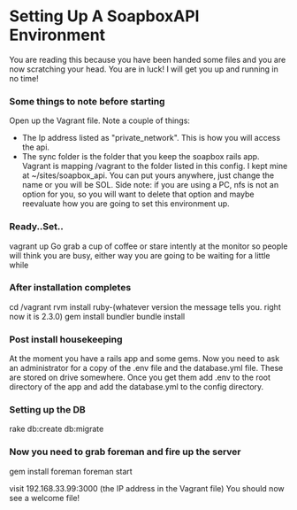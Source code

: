 # Setting Up A SoapboxAPI Environment

You are reading this because you have been handed some files and you are now scratching your head. You are in luck! I will get you up and running in no time!

### Some things to note before starting

Open up the Vagrant file. Note a couple of things:
- The Ip address listed as "private_network". This is how you will access the api.
- The sync folder is the folder that you keep the soapbox rails app. Vagrant is mapping /vagrant to the folder listed in this config. I kept mine at ~/sites/soapbox_api. You can put yours anywhere, just change the name or you will be SOL. Side note: if you are using a PC, nfs is not an option for you, so you will want to delete that option and maybe reevaluate how you are going to set this environment up.

### Ready..Set..
  vagrant up
Go grab a cup of coffee or stare intently at the monitor so people will think you are busy, either way you are going to be waiting for a little while

### After installation completes
  cd /vagrant
    rvm install ruby-(whatever version the message tells you. right now it is 2.3.0)
    gem install bundler
    bundle install

### Post install housekeeping
At the moment you have a rails app and some gems. Now you need to ask an administrator for a copy of the .env file and the database.yml file. These are stored on drive somewhere. Once you get them add .env to the root directory of the app and add the database.yml to the config directory.

### Setting up the DB
  rake db:create db:migrate
    
### Now you need to grab foreman and fire up the server
  gem install foreman
    foreman start
    
visit 192.168.33.99:3000 (the IP address in the Vagrant file)
You should now see a welcome file!

